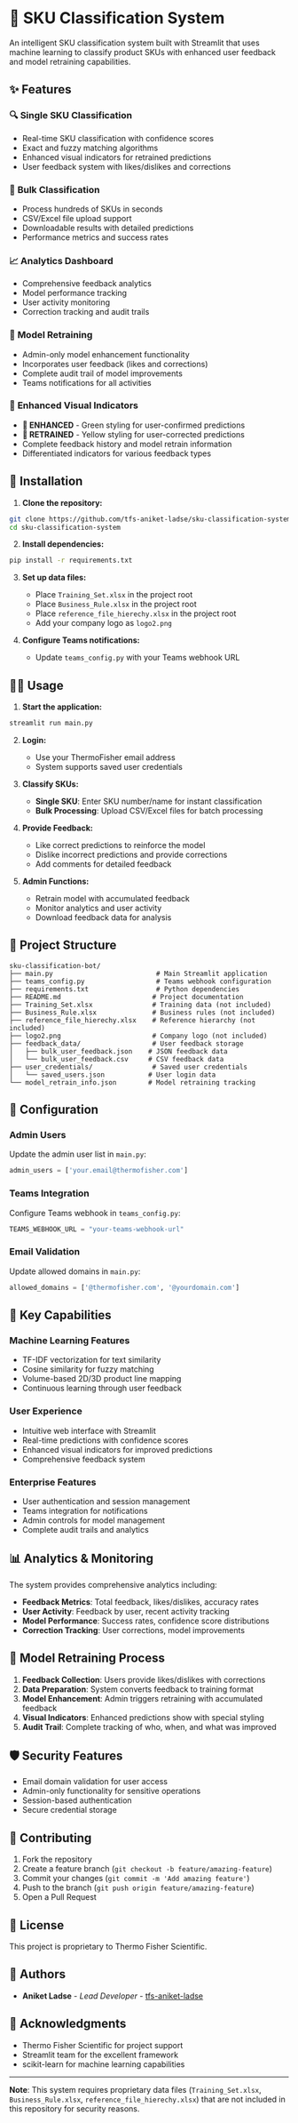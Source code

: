 # 🤖 SKU Classification System

An intelligent SKU classification system built with Streamlit that uses machine learning to classify product SKUs with enhanced user feedback and model retraining capabilities.

## ✨ Features

### 🔍 **Single SKU Classification**
- Real-time SKU classification with confidence scores
- Exact and fuzzy matching algorithms
- Enhanced visual indicators for retrained predictions
- User feedback system with likes/dislikes and corrections

### 📂 **Bulk Classification**
- Process hundreds of SKUs in seconds
- CSV/Excel file upload support
- Downloadable results with detailed predictions
- Performance metrics and success rates

### 📈 **Analytics Dashboard**
- Comprehensive feedback analytics
- Model performance tracking
- User activity monitoring
- Correction tracking and audit trails

### 🔄 **Model Retraining**
- Admin-only model enhancement functionality
- Incorporates user feedback (likes and corrections)
- Complete audit trail of model improvements
- Teams notifications for all activities

### 🌟 **Enhanced Visual Indicators**
- **🌟 ENHANCED** - Green styling for user-confirmed predictions
- **🔄 RETRAINED** - Yellow styling for user-corrected predictions
- Complete feedback history and model retrain information
- Differentiated indicators for various feedback types

## 🚀 Installation

1. **Clone the repository:**
```bash
git clone https://github.com/tfs-aniket-ladse/sku-classification-system.git
cd sku-classification-system
```

2. **Install dependencies:**
```bash
pip install -r requirements.txt
```

3. **Set up data files:**
   - Place `Training_Set.xlsx` in the project root
   - Place `Business_Rule.xlsx` in the project root
   - Place `reference_file_hierechy.xlsx` in the project root
   - Add your company logo as `logo2.png`

4. **Configure Teams notifications:**
   - Update `teams_config.py` with your Teams webhook URL

## 🏃‍♂️ Usage

1. **Start the application:**
```bash
streamlit run main.py
```

2. **Login:**
   - Use your ThermoFisher email address
   - System supports saved user credentials

3. **Classify SKUs:**
   - **Single SKU**: Enter SKU number/name for instant classification
   - **Bulk Processing**: Upload CSV/Excel files for batch processing

4. **Provide Feedback:**
   - Like correct predictions to reinforce the model
   - Dislike incorrect predictions and provide corrections
   - Add comments for detailed feedback

5. **Admin Functions:**
   - Retrain model with accumulated feedback
   - Monitor analytics and user activity
   - Download feedback data for analysis

## 📁 Project Structure

```
sku-classification-bot/
├── main.py                          # Main Streamlit application
├── teams_config.py                  # Teams webhook configuration
├── requirements.txt                 # Python dependencies
├── README.md                       # Project documentation
├── Training_Set.xlsx               # Training data (not included)
├── Business_Rule.xlsx              # Business rules (not included)
├── reference_file_hierechy.xlsx    # Reference hierarchy (not included)
├── logo2.png                       # Company logo (not included)
├── feedback_data/                  # User feedback storage
│   ├── bulk_user_feedback.json    # JSON feedback data
│   └── bulk_user_feedback.csv     # CSV feedback data
├── user_credentials/               # Saved user credentials
│   └── saved_users.json           # User login data
└── model_retrain_info.json        # Model retraining tracking
```

## 🔧 Configuration

### **Admin Users**
Update the admin user list in `main.py`:
```python
admin_users = ['your.email@thermofisher.com']
```

### **Teams Integration**
Configure Teams webhook in `teams_config.py`:
```python
TEAMS_WEBHOOK_URL = "your-teams-webhook-url"
```

### **Email Validation**
Update allowed domains in `main.py`:
```python
allowed_domains = ['@thermofisher.com', '@yourdomain.com']
```

## 🎯 Key Capabilities

### **Machine Learning Features**
- TF-IDF vectorization for text similarity
- Cosine similarity for fuzzy matching
- Volume-based 2D/3D product line mapping
- Continuous learning through user feedback

### **User Experience**
- Intuitive web interface with Streamlit
- Real-time predictions with confidence scores
- Enhanced visual indicators for improved predictions
- Comprehensive feedback system

### **Enterprise Features**
- User authentication and session management
- Teams integration for notifications
- Admin controls for model management
- Complete audit trails and analytics

## 📊 Analytics & Monitoring

The system provides comprehensive analytics including:
- **Feedback Metrics**: Total feedback, likes/dislikes, accuracy rates
- **User Activity**: Feedback by user, recent activity tracking
- **Model Performance**: Success rates, confidence score distributions
- **Correction Tracking**: User corrections, model improvements

## 🔄 Model Retraining Process

1. **Feedback Collection**: Users provide likes/dislikes with corrections
2. **Data Preparation**: System converts feedback to training format
3. **Model Enhancement**: Admin triggers retraining with accumulated feedback
4. **Visual Indicators**: Enhanced predictions show with special styling
5. **Audit Trail**: Complete tracking of who, when, and what was improved

## 🛡️ Security Features

- Email domain validation for user access
- Admin-only functionality for sensitive operations
- Session-based authentication
- Secure credential storage

## 🤝 Contributing

1. Fork the repository
2. Create a feature branch (`git checkout -b feature/amazing-feature`)
3. Commit your changes (`git commit -m 'Add amazing feature'`)
4. Push to the branch (`git push origin feature/amazing-feature`)
5. Open a Pull Request

## 📝 License

This project is proprietary to Thermo Fisher Scientific.

## 👥 Authors

- **Aniket Ladse** - *Lead Developer* - [tfs-aniket-ladse](https://github.com/tfs-aniket-ladse)

## 🙏 Acknowledgments

- Thermo Fisher Scientific for project support
- Streamlit team for the excellent framework
- scikit-learn for machine learning capabilities

---

**Note**: This system requires proprietary data files (`Training_Set.xlsx`, `Business_Rule.xlsx`, `reference_file_hierechy.xlsx`) that are not included in this repository for security reasons.